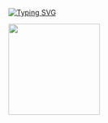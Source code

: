 
[![Typing SVG](https://readme-typing-svg.demolab.com?font=Black+Ops+One&pause=1000&color=00F706&background=000000&vCenter=true&width=435&lines=Ola+meu+nome+%C3%A9+Vinicius)](https://git.io/typing-svg)
<div>
<a href="https://github.com/brigadeirodebacon">
<img loading="lazy" height="180em" src="https://github-readme-stats.vercel.app/api?username=brigadeirodebacon&show_icons=true&theme=radical"/>
</div>
